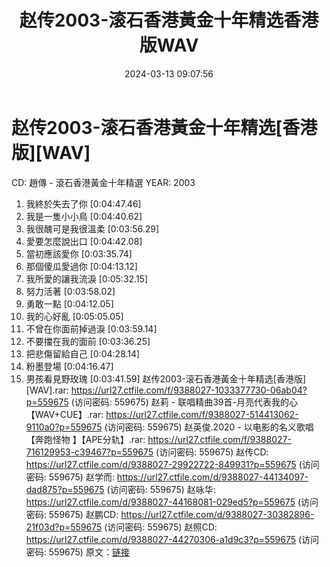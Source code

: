 ﻿---
title: 赵传2003-滚石香港黃金十年精选香港版WAV
date: 2024-03-13 09:07:56
categories: WAV车载音乐、镜像
tags: 华语中文
---
# 赵传2003-滚石香港黃金十年精选[香港版][WAV]

CD: 趙傳 - 滾石香港黃金十年精選
YEAR: 2003
01. 我終於失去了你 [0:04:47.46]
02. 我是一隻小小鳥 [0:04:40.62]
03. 我很醜可是我很溫柔 [0:03:56.29]
04. 愛要怎麼說出口 [0:04:42.08]
05. 當初應該愛你 [0:03:35.74]
06. 那個傻瓜愛過你 [0:04:13.12]
07. 我所愛的讓我流淚 [0:05:32.15]
08. 努力活著 [0:03:58.02]
09. 勇敢一點 [0:04:12.05]
10. 我的心好亂 [0:05:05.05]
11. 不曾在你面前掉過淚 [0:03:59.14]
12. 不要擋在我的面前 [0:03:36.25]
13. 把悲傷留給自己 [0:04:28.14]
14. 粉墨登場 [0:04:16.47]
15. 男孩看見野玫瑰 [0:03:41.59]
赵传2003-滚石香港黃金十年精选[香港版][WAV].rar: https://url27.ctfile.com/f/9388027-1033377730-06ab04?p=559675
(访问密码: 559675)
赵莉 - 联唱精曲39首-月亮代表我的心【WAV+CUE】.rar: https://url27.ctfile.com/f/9388027-514413062-9110a0?p=559675
(访问密码: 559675)
赵英俊.2020 - 以电影的名义歌唱【奔跑怪物 】【APE分轨】.rar: https://url27.ctfile.com/f/9388027-716129953-c39467?p=559675
(访问密码: 559675)
赵传CD: https://url27.ctfile.com/d/9388027-29922722-849931?p=559675
(访问密码: 559675)
赵学而: https://url27.ctfile.com/d/9388027-44134097-dad875?p=559675
(访问密码: 559675)
赵咏华: https://url27.ctfile.com/d/9388027-44168081-029ed5?p=559675
(访问密码: 559675)
赵鹏CD: https://url27.ctfile.com/d/9388027-30382896-21f03d?p=559675
(访问密码: 559675)
赵照CD: https://url27.ctfile.com/d/9388027-44270306-a1d9c3?p=559675
(访问密码: 559675)
原文：[链接](https://blog.sina.com.cn/s/blog_1647c7e76010314on.html)